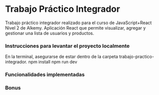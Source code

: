 # Trabajo Práctico Integrador

Trabajo práctico integrador realizado para el curso de JavaScript+React Nivel 2 de Alkemy.
Aplicación React que permite visualizar, agregar y gestionar una lista de usuarios y productos.

### Instrucciones para levantar el proyecto localmente

En la terminal, asegurarse de estar dentro de la carpeta trabajo-practico-integrador.
npm install
npm run dev

### Funcionalidades implementadas

### Bonus

